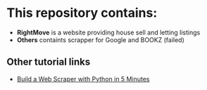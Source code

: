 # This repository contains:
  - **RightMove** is a website providing house sell and letting listings<br>
  - **Others** containts scrapper for Google and BOOKZ (failed)

## Other tutorial links
- [Build a Web Scraper with Python in 5 Minutes](https://www.kdnuggets.com/2022/02/build-web-scraper-python-5-minutes.html)

